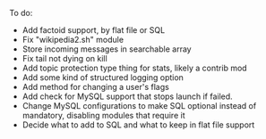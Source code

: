 To do:
* Add factoid support, by flat file or SQL
* Fix "wikipedia2.sh" module
* Store incoming messages in searchable array
* Fix tail not dying on kill
* Add topic protection type thing for stats, likely a contrib mod
* Add some kind of structured logging option
* Add method for changing a user's flags
* Add check for MySQL support that stops launch if failed.
* Change MySQL configurations to make SQL optional instead of mandatory, disabling modules that require it
* Decide what to add to SQL and what to keep in flat file support

